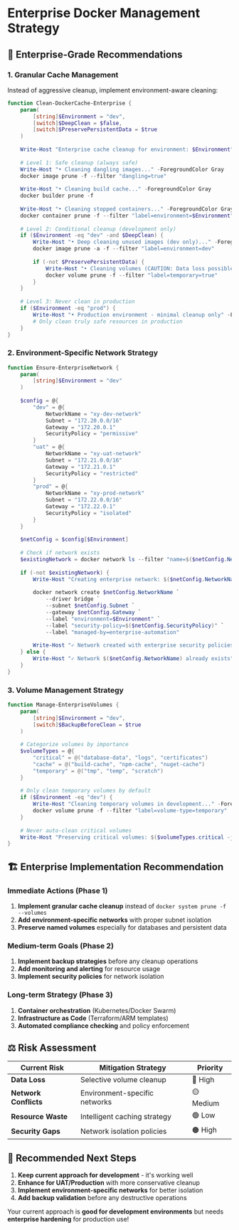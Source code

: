 # Enterprise Docker Management Strategy

## 🏢 **Enterprise-Grade Recommendations**

### **1. Granular Cache Management**

Instead of aggressive cleanup, implement environment-aware cleaning:

```powershell
function Clean-DockerCache-Enterprise {
    param(
        [string]$Environment = "dev",
        [switch]$DeepClean = $false,
        [switch]$PreservePersistentData = $true
    )
    
    Write-Host "Enterprise cache cleanup for environment: $Environment" -ForegroundColor Cyan
    
    # Level 1: Safe cleanup (always safe)
    Write-Host "• Cleaning dangling images..." -ForegroundColor Gray
    docker image prune -f --filter "dangling=true"
    
    Write-Host "• Cleaning build cache..." -ForegroundColor Gray
    docker builder prune -f
    
    Write-Host "• Cleaning stopped containers..." -ForegroundColor Gray
    docker container prune -f --filter "label=environment=$Environment"
    
    # Level 2: Conditional cleanup (development only)
    if ($Environment -eq "dev" -and $DeepClean) {
        Write-Host "• Deep cleaning unused images (dev only)..." -ForegroundColor Yellow
        docker image prune -a -f --filter "label=environment=dev"
        
        if (-not $PreservePersistentData) {
            Write-Host "• Cleaning volumes (CAUTION: Data loss possible)..." -ForegroundColor Red
            docker volume prune -f --filter "label=temporary=true"
        }
    }
    
    # Level 3: Never clean in production
    if ($Environment -eq "prod") {
        Write-Host "• Production environment - minimal cleanup only" -ForegroundColor Green
        # Only clean truly safe resources in production
    }
}
```

### **2. Environment-Specific Network Strategy**

```powershell
function Ensure-EnterpriseNetwork {
    param(
        [string]$Environment = "dev"
    )
    
    $config = @{
        "dev" = @{
            NetworkName = "xy-dev-network"
            Subnet = "172.20.0.0/16"
            Gateway = "172.20.0.1"
            SecurityPolicy = "permissive"
        }
        "uat" = @{
            NetworkName = "xy-uat-network" 
            Subnet = "172.21.0.0/16"
            Gateway = "172.21.0.1"
            SecurityPolicy = "restricted"
        }
        "prod" = @{
            NetworkName = "xy-prod-network"
            Subnet = "172.22.0.0/16" 
            Gateway = "172.22.0.1"
            SecurityPolicy = "isolated"
        }
    }
    
    $netConfig = $config[$Environment]
    
    # Check if network exists
    $existingNetwork = docker network ls --filter "name=$($netConfig.NetworkName)" --format "{{.Name}}"
    
    if (-not $existingNetwork) {
        Write-Host "Creating enterprise network: $($netConfig.NetworkName)" -ForegroundColor Yellow
        
        docker network create $netConfig.NetworkName `
            --driver bridge `
            --subnet $netConfig.Subnet `
            --gateway $netConfig.Gateway `
            --label "environment=$Environment" `
            --label "security-policy=$($netConfig.SecurityPolicy)" `
            --label "managed-by=enterprise-automation"
            
        Write-Host "✓ Network created with enterprise security policies" -ForegroundColor Green
    } else {
        Write-Host "✓ Network $($netConfig.NetworkName) already exists" -ForegroundColor Green
    }
}
```

### **3. Volume Management Strategy**

```powershell
function Manage-EnterpriseVolumes {
    param(
        [string]$Environment = "dev",
        [switch]$BackupBeforeClean = $true
    )
    
    # Categorize volumes by importance
    $volumeTypes = @{
        "critical" = @("database-data", "logs", "certificates")
        "cache" = @("build-cache", "npm-cache", "nuget-cache") 
        "temporary" = @("tmp", "temp", "scratch")
    }
    
    # Only clean temporary volumes by default
    if ($Environment -eq "dev") {
        Write-Host "Cleaning temporary volumes in development..." -ForegroundColor Yellow
        docker volume prune -f --filter "label=volume-type=temporary"
    }
    
    # Never auto-clean critical volumes
    Write-Host "Preserving critical volumes: $($volumeTypes.critical -join ', ')" -ForegroundColor Green
}
```

## 🏗️ **Enterprise Implementation Recommendation**

### **Immediate Actions (Phase 1)**
1. **Implement granular cache cleanup** instead of `docker system prune -f --volumes`
2. **Add environment-specific networks** with proper subnet isolation
3. **Preserve named volumes** especially for databases and persistent data

### **Medium-term Goals (Phase 2)**  
1. **Implement backup strategies** before any cleanup operations
2. **Add monitoring and alerting** for resource usage
3. **Implement security policies** for network isolation

### **Long-term Strategy (Phase 3)**
1. **Container orchestration** (Kubernetes/Docker Swarm)
2. **Infrastructure as Code** (Terraform/ARM templates)
3. **Automated compliance checking** and policy enforcement

## ⚖️ **Risk Assessment**

| Current Risk | Mitigation Strategy | Priority |
|-------------|-------------------|----------|
| **Data Loss** | Selective volume cleanup | 🔴 High |
| **Network Conflicts** | Environment-specific networks | 🟡 Medium |
| **Resource Waste** | Intelligent caching strategy | 🟢 Low |
| **Security Gaps** | Network isolation policies | 🟠 High |

## 🎯 **Recommended Next Steps**

1. **Keep current approach for development** - it's working well
2. **Enhance for UAT/Production** with more conservative cleanup
3. **Implement environment-specific networks** for better isolation
4. **Add backup validation** before any destructive operations

Your current approach is **good for development environments** but needs **enterprise hardening** for production use!
